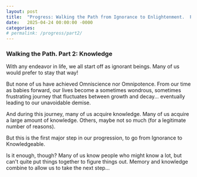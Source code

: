 ```yaml
---
layout: post
title:  "Progress: Walking the Path from Ignorance to Enlightenment.  Part 2"
date:   2025-04-24 00:00:00 -0000
categories: 
# permalink: /progress/part2/
---
```

### Walking the Path.  Part 2: Knowledge

With any endeavor in life, we all start off as ignorant beings.  Many of us would prefer to stay that way!

But none of us have achieved Omniscience nor Omnipotence.  From our time as babies forward, our lives become a sometimes wondrous, sometimes frustrating journey that fluctuates between growth and decay... eventually leading to our unavoidable demise.

And during this journey, many of us acquire knowledge.  Many of us acquire a large amount of knowledge.  Others, maybe not so much (for a legitimate number of reasons).

But this is the first major step in our progression, to go from Ignorance to Knowledgeable.

Is it enough, though?  Many of us know people who might know a lot, but can't quite put things together to figure things out.  Memory and knowledge combine to allow us to take the next step...